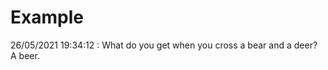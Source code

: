 # Example

<!-- replace-with-date starts -->
26/05/2021 19:34:12 : What do you get when you cross a bear and a deer? A beer.
<!-- replace-with-date ends -->
